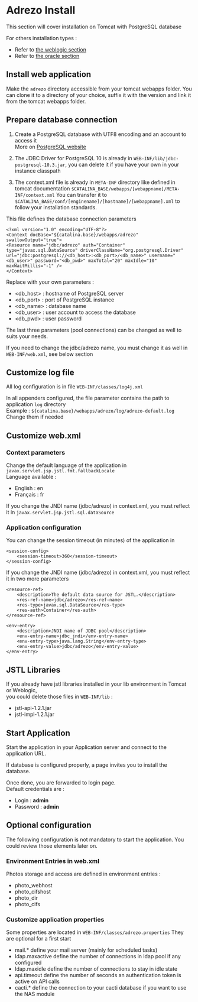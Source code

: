 # Adrezo Install

This section will cover installation on Tomcat with PostgreSQL database

For others installation types :
- Refer to [the weblogic section](./weblogic/) 
- Refer to [the oracle section](./oracle/)

## Install web application
Make the `adrezo` directory accessible from your tomcat webapps folder.
You can clone it to a directory of your choice, suffix it with the version and link it from the tomcat webapps folder.

## Prepare database connection

1. Create a PostgreSQL database with UTF8 encoding and an account to access it  
More on [PostgreSQL website](https://www.postgresql.org/docs/10/static/index.html)  

2. The JDBC Driver for PostgreSQL 10 is already in `WEB-INF/lib/jdbc-postgresql-10.3.jar`, you can delete it if you have your own in your instance classpath

3. The context.xml file is already in `META-INF` directory like defined in tomcat documentation `$CATALINA_BASE/webapps/[webappname]/META-INF/context.xml`
You can transfer it to `$CATALINA_BASE/conf/[enginename]/[hostname]/[webappname].xml` to follow your installation standards.

This file defines the database connection parameters
````
<?xml version="1.0" encoding="UTF-8"?>
<Context docBase="${catalina.base}/webapps/adrezo" swallowOutput="true">
<Resource name="jdbc/adrezo" auth="Container" type="javax.sql.DataSource" driverClassName="org.postgresql.Driver" url="jdbc:postgresql://<db_host>:<db_port>/<db_name>" username="<db_user>" password="<db_pwd>" maxTotal="20" maxIdle="10" maxWaitMillis="-1" />
</Context>
````
Replace with your own parameters :
- &lt;db_host&gt; : hostname of PostgreSQL server
- &lt;db_port&gt; : port of PostgreSQL instance
- &lt;db_name&gt; : database name
- &lt;db_user&gt; : user account to access the database
- &lt;db_pwd&gt; : user password

The last three parameters (pool connections) can be changed as well to suits your needs.

If you need to change the jdbc/adrezo name, you must change it as well in `WEB-INF/web.xml`, see below section

## Customize log file
All log configuration is in file `WEB-INF/classes/log4j.xml`

In all appenders configured, the file parameter contains the path to application `log` directory  
Example : `${catalina.base}/webapps/adrezo/log/adrezo-default.log`  
Change them if needed

## Customize web.xml

### Context parameters

Change the default language of the application in `javax.servlet.jsp.jstl.fmt.fallbackLocale`  
Language available :
- English : en
- Français : fr

If you change the JNDI name (jdbc/adrezo) in context.xml, you must reflect it in `javax.servlet.jsp.jstl.sql.dataSource`

### Application configuration
You can change the session timeout (in minutes) of the application in
````
<session-config>
	<session-timeout>360</session-timeout>	
</session-config>
````
If you change the JNDI name (jdbc/adrezo) in context.xml, you must reflect it in two more parameters
````
<resource-ref>
	<description>The default data source for JSTL.</description>
	<res-ref-name>jdbc/adrezo</res-ref-name>
	<res-type>javax.sql.DataSource</res-type>
	<res-auth>Container</res-auth>
</resource-ref>
	
<env-entry>
	<description>JNDI name of JDBC pool</description>
	<env-entry-name>jdbc_jndi</env-entry-name>
	<env-entry-type>java.lang.String</env-entry-type>
	<env-entry-value>jdbc/adrezo</env-entry-value>
</env-entry>
````
## JSTL Libraries
If you already have jstl libraries installed in your lib environment in Tomcat or Weblogic,  
you could delete those files in `WEB-INF/lib` :
- jstl-api-1.2.1.jar
- jstl-impl-1.2.1.jar

## Start Application
Start the application in your Application server and connect to the application URL.  

If database is configured properly, a page invites you to install the database.

Once done, you are forwarded to login page.  
Default credentials are :
- Login : __admin__
- Password : __admin__

## Optional configuration

The following configuration is not mandatory to start the application.
You could review those elements later on.

### Environment Entries in web.xml
Photos storage and access are defined in environment entries :
- photo_webhost
- photo_cifshost
- photo_dir
- photo_cifs


### Customize application properties
Some properties are located in `WEB-INF/classes/adrezo.properties`
They are optional for a first start

- mail.* define your mail server (mainly for scheduled tasks)
- ldap.maxactive define the number of connections in ldap pool if any configured
- ldap.maxidle define the number of connections to stay in idle state
- api.timeout define the number of seconds an authentication token is active on API calls
- cacti.* define the connection to your cacti database if you want to use the NAS module


